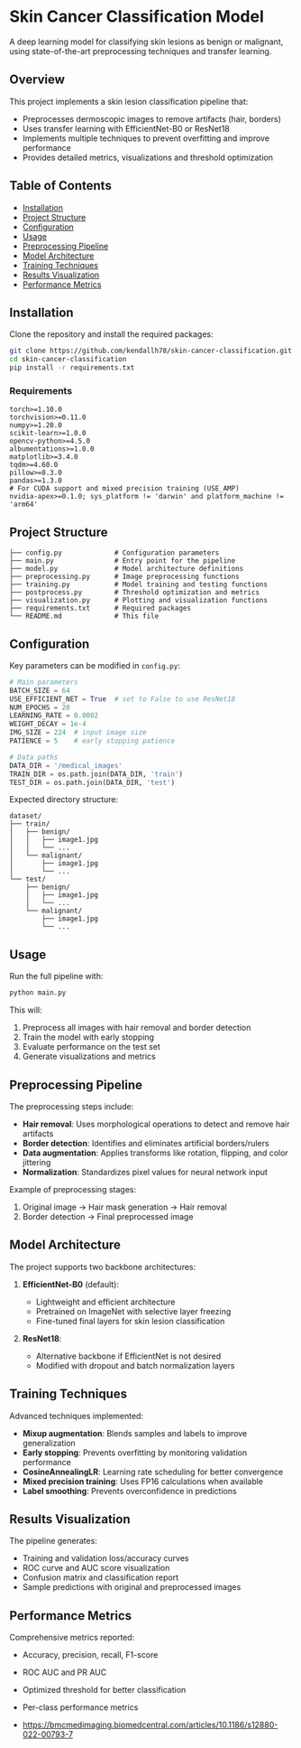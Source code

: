 # Skin Cancer Classification Model

A deep learning model for classifying skin lesions as benign or malignant, using state-of-the-art preprocessing techniques and transfer learning.

## Overview

This project implements a skin lesion classification pipeline that:
- Preprocesses dermoscopic images to remove artifacts (hair, borders)
- Uses transfer learning with EfficientNet-B0 or ResNet18
- Implements multiple techniques to prevent overfitting and improve performance
- Provides detailed metrics, visualizations and threshold optimization

## Table of Contents

- [Installation](#installation)
- [Project Structure](#project-structure)
- [Configuration](#configuration)
- [Usage](#usage)
- [Preprocessing Pipeline](#preprocessing-pipeline)
- [Model Architecture](#model-architecture)
- [Training Techniques](#training-techniques)
- [Results Visualization](#results-visualization)
- [Performance Metrics](#performance-metrics)

## Installation

Clone the repository and install the required packages:

```bash
git clone https://github.com/kendallh78/skin-cancer-classification.git
cd skin-cancer-classification
pip install -r requirements.txt
```

### Requirements

```
torch>=1.10.0
torchvision>=0.11.0
numpy>=1.20.0
scikit-learn>=1.0.0
opencv-python>=4.5.0
albumentations>=1.0.0
matplotlib>=3.4.0
tqdm>=4.60.0
pillow>=8.3.0
pandas>=1.3.0
# For CUDA support and mixed precision training (USE_AMP)
nvidia-apex>=0.1.0; sys_platform != 'darwin' and platform_machine != 'arm64'
```

## Project Structure

```
├── config.py             # Configuration parameters
├── main.py               # Entry point for the pipeline
├── model.py              # Model architecture definitions
├── preprocessing.py      # Image preprocessing functions
├── training.py           # Model training and testing functions
├── postprocess.py        # Threshold optimization and metrics 
├── visualization.py      # Plotting and visualization functions
├── requirements.txt      # Required packages
└── README.md             # This file
```

## Configuration

Key parameters can be modified in `config.py`:

```python
# Main parameters
BATCH_SIZE = 64
USE_EFFICIENT_NET = True  # set to False to use ResNet18
NUM_EPOCHS = 20 
LEARNING_RATE = 0.0002
WEIGHT_DECAY = 1e-4
IMG_SIZE = 224  # input image size
PATIENCE = 5    # early stopping patience

# Data paths
DATA_DIR = '/medical_images'  
TRAIN_DIR = os.path.join(DATA_DIR, 'train')
TEST_DIR = os.path.join(DATA_DIR, 'test')
```

Expected directory structure:
```
dataset/
├── train/
│   ├── benign/
│   │   ├── image1.jpg
│   │   └── ...
│   └── malignant/
│       ├── image1.jpg
│       └── ...
└── test/
    ├── benign/
    │   ├── image1.jpg
    │   └── ...
    └── malignant/
        ├── image1.jpg
        └── ...
```

## Usage

Run the full pipeline with:

```bash
python main.py
```

This will:
1. Preprocess all images with hair removal and border detection
2. Train the model with early stopping
3. Evaluate performance on the test set
4. Generate visualizations and metrics

## Preprocessing Pipeline

The preprocessing steps include:
- **Hair removal**: Uses morphological operations to detect and remove hair artifacts
- **Border detection**: Identifies and eliminates artificial borders/rulers
- **Data augmentation**: Applies transforms like rotation, flipping, and color jittering
- **Normalization**: Standardizes pixel values for neural network input

Example of preprocessing stages:
1. Original image → Hair mask generation → Hair removal
2. Border detection → Final preprocessed image

## Model Architecture

The project supports two backbone architectures:

1. **EfficientNet-B0** (default):
   - Lightweight and efficient architecture
   - Pretrained on ImageNet with selective layer freezing
   - Fine-tuned final layers for skin lesion classification

2. **ResNet18**:
   - Alternative backbone if EfficientNet is not desired
   - Modified with dropout and batch normalization layers

## Training Techniques

Advanced techniques implemented:
- **Mixup augmentation**: Blends samples and labels to improve generalization
- **Early stopping**: Prevents overfitting by monitoring validation performance
- **CosineAnnealingLR**: Learning rate scheduling for better convergence
- **Mixed precision training**: Uses FP16 calculations when available
- **Label smoothing**: Prevents overconfidence in predictions

## Results Visualization

The pipeline generates:
- Training and validation loss/accuracy curves
- ROC curve and AUC score visualization
- Confusion matrix and classification report
- Sample predictions with original and preprocessed images

## Performance Metrics

Comprehensive metrics reported:
- Accuracy, precision, recall, F1-score
- ROC AUC and PR AUC
- Optimized threshold for better classification
- Per-class performance metrics

- https://bmcmedimaging.biomedcentral.com/articles/10.1186/s12880-022-00793-7

